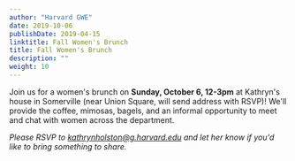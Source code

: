 ```yaml
---
author: "Harvard GWE"
date: 2019-10-06
publishDate: 2019-04-15
linktitle: Fall Women's Brunch
title: Fall Women's Brunch
description: ""
weight: 10
---
```


Join us for a women's brunch on **Sunday, October 6, 12-3pm** at Kathryn's house in Somerville (near Union Square, will send address with RSVP)! We'll provide the coffee, mimosas, bagels, and an informal opportunity to meet and chat with women across the department. 

*Please RSVP to kathrynholston@g.harvard.edu and let her know if you'd like to bring something to share.*